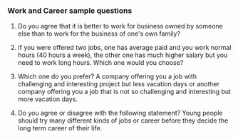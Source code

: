 ### Work and Career sample questions

1. Do you agree that it is better to work for business owned by someone else than to work for the business of one's own family?

2. If you were offered two jobs, one has average paid and you work normal hours (40 hours a week), the other one has much higher salary but you need to work long hours. Which one would you choose?

3. Which one do you prefer?
A company offering you a job with challenging and interesting project but less vacation days or another company offering you a job that is not so challenging and interesting but more vacation days.

4. Do you agree or disagree with the following statement?
Young people should try many different kinds of jobs or career before they decide the long term career of their life.
